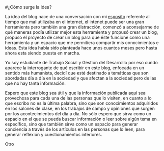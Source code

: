 #¿Cómo surge la idea?

La idea del blog nace  de una conversación con mi [esposito](http://github.com/paulomcnally) referente al tiempo que mal utilizaba en el internet, el intenet puede ser una  gran herramienta pero también una gran distracción, comenzó a aconsejarme de qué maneras podía utilizar mejor esta herramienta y propusó crear un blog, propuso el proyecto de crear un blog para que éste funcione como una herramienta y un espacio que me permitiera compartir mis conocimientos e ideas. Esta idea había sido planteada hace unos cuantos meses pero hasta ahora esta siendo puesta en marcha.

Yo soy estudiante de Trabajo Social y Gestión del Desarrollo  por eso cundo aparece la interrogante de qué escribir en este blog, enfocada en un sentido más humanista, decidí que esté destinado a temáticas que son abordadas día a día en la sociedad y que afectan a la sociedad pero de las que no hay tanta información.

Espero que este blog sea útil y que la información publicada aquí sea provechosa para cada una de las personas que lo visiten, en cuanto a lo que escribo no es la última palabra, sino que son conocimientos adquiridos en los salones de clase, en los trabajos de campo y opiniones que surgen por los acontecimientos del día a día. No sólo espero que sirva como un espacio en el que se pueda buscar información o leer sobre algún tema en específico, sino que también sirva como un espacio para generar conciencia a través de los artículos en las personas que lo leen, para generar reflexión y cuestionamientos interiores.

Otro